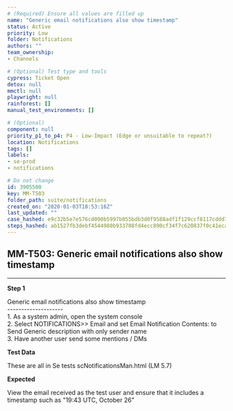 ```yaml
---
# (Required) Ensure all values are filled up
name: "Generic email notifications also show timestamp"
status: Active
priority: Low
folder: Notifications
authors: ""
team_ownership: 
- Channels

# (Optional) Test type and tools
cypress: Ticket Open
detox: null
mmctl: null
playwright: null
rainforest: []
manual_test_environments: []

# (Optional)
component: null
priority_p1_to_p4: P4 - Low-Impact (Edge or unsuitable to repeat?)
location: Notifications
tags: []
labels: 
- se-prod
- notifications

# Do not change
id: 3905500
key: MM-T503
folder_path: suite/notifications
created_on: "2020-01-03T18:53:16Z"
last_updated: ""
case_hashed: e9c32b5e7e576cd090b5997b055bdb3d0f9588adf1f129ccf8117cddd746e7302042f593ee27683204850e331a0a3773
steps_hashed: ab1527fb3debf4544980b933708fd4ecc890cf34f7c620837f0c41ecaf5b17efb3024c8af5265886ac3cec1c58a378e1
---
```


## MM-T503: Generic email notifications also show timestamp

---

**Step 1**

Generic email notifications also show timestamp\
\--------------------\
1\. As a system admin, open the system console\
2\. Select NOTIFICATIONS>> Email and set Email Notification Contents: to Send Generic description with only sender name\
3\. Have another user send some mentions / DMs

**Test Data**

These are all in Se tests scNotificationsMan.html (LM 5.7)

**Expected**

View the email received as the test user and ensure that it includes a timestamp such as "19:43 UTC, October 26"
